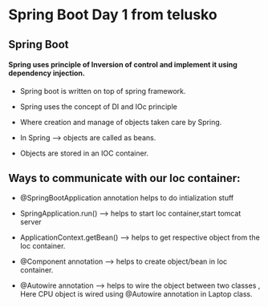 # Spring Boot Day 1 from telusko
## Spring Boot 
#### Spring uses principle of Inversion of control and implement it using dependency injection.


* Spring boot is written on top of spring framework.

* Spring uses the concept of DI and IOc principle

* Where creation and manage of objects taken care by Spring.

* In Spring --> objects are called as beans.

* Objects are stored in an IOC container.

## Ways to communicate with our Ioc container:

* @SpringBootApplication annotation helps to do intialization stuff

* SpringApplication.run() --> helps to start Ioc container,start tomcat server

* ApplicationContext.getBean() --> helps to get respective object from the Ioc container.

* @Component annotation --> helps to create object/bean in Ioc container.
* @Autowire annotation --> helps to wire the object between two classes , Here CPU object is wired using @Autowire annotation in Laptop class.